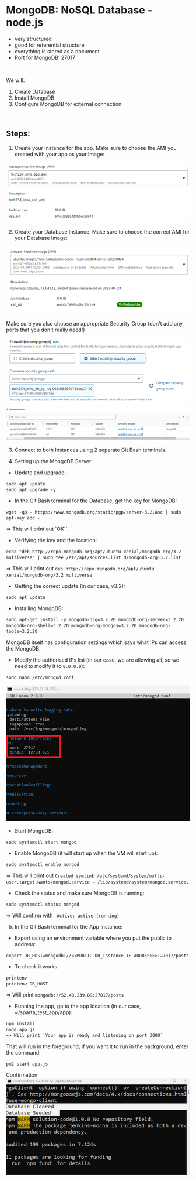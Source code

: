 # MongoDB: NoSQL Database - node.js
- very structured
- good for referential structure
- everything is stored as a document
- Port for MongoDB: 27017

<br>

We will:
1. Create Database
2. Install MongoDB
3. Configure MongoDB for external connection

<br>

## Steps:

1. Create your Instance for the app. Make sure to choose the AMI you created with your app as your Image:

![AltText](Images/choose_app_ami.png)



2. Create your Database Instance. Make sure to choose the correct AMI for your Database Image:

![AltText](Images/choose_db_ami.png)

Make sure you also choose an appropriate Security Group (don't add any ports that you don't really need!)

![AltText](Images/db_security_group.png)
![AltText](Images/security_group.png)


3. Connect to both Instances using 2 separate Git Bash terminals. 


4. Setting up the MongoDB Server:

* Update and upgrade:
```
sudo apt update
sudo apt upgrade -y
```

* In the Git Bash terminal for the Database, get the key for MongoDB:

```
wget -qO - https://www.mongodb.org/static/pgp/server-3.2.asc | sudo apt-key add -
```
=> This will print out `OK``.

* Verifying the key and the location:
```
echo "deb http://repo.mongodb.org/apt/ubuntu xenial/mongodb-org/3.2 multiverse" | sudo tee /etc/apt/sources.list.d/mongodb-org-3.2.list
```
=> This will print out `deb http://repo.mongodb.org/apt/ubuntu xenial/mongodb-org/3.2 multiverse`

* Getting the correct update (in our case, v3.2):
```
sudo apt update
```

* Installing MongoDB:
```
sudo apt-get install -y mongodb-org=3.2.20 mongodb-org-server=3.2.20 mongodb-org-shell=3.2.20 mongodb-org-mongos=3.2.20 mongodb-org-tools=3.2.20
```
MongoDB itself has configuration settings which says what IPs can access the MongoDB.

* Modify the authorised IPs list (in our case, we are allowing all, so we need to modify it to `0.0.0.0`): 
```
sudo nano /etc/mongod.conf
```
![AltText](Images/IP_Mongo.png)

* Start MongoDB:
```
sudo systemctl start mongod
```

* Enable MongoDB (it will start up when the VM will start up):
```
sudo systemctl enable mongod
```
=> This will print out `Created symlink /etc/systemd/system/multi-user.target.wants/mongod.service → /lib/systemd/system/mongod.service.`

* Check the status and make sure MongoDB is running:
```
sudo systemctl status mongod
```
=> Will confirm with ` Active: active (running)`

5. In the Git Bash terminal for the App Instance:

* Export using an environment variable where you put the public ip address:
```
export DB_HOST=mongodb://<<PUBLIC DB_Instance IP ADDRESS>>:27017/posts
```


* To check it works:
```
printenv 
printenv DB_HOST
```
=> Will print `mongodb://52.48.239.89:27017/posts`


* Running the app, go to the app location (in our case, ~/sparta_test_app/app):
```
npm install
node app.js
=> Will print `Your app is ready and listening on port 3000`

```
That will run in the foreground, if you want it to run in the background, enter the command:

```
pm2 start app.js
```

Confirmation:
![AltText](Images/connection_established.png)

